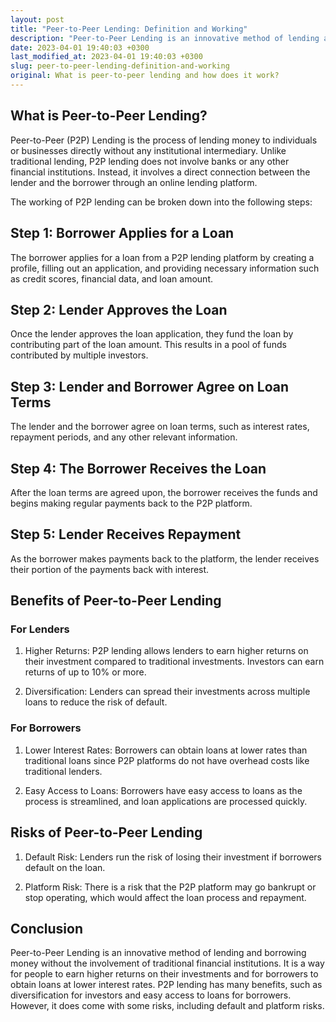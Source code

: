 ```yaml
---
layout: post
title: "Peer-to-Peer Lending: Definition and Working"
description: "Peer-to-Peer Lending is an innovative method of lending and borrowing money without the involvement of traditional financial institutions. It is a way for people to earn higher returns on their investments and for borrowers to obtain loans at lower interest rates. This article takes you through the basics of P2P lending and its workings."
date: 2023-04-01 19:40:03 +0300
last_modified_at: 2023-04-01 19:40:03 +0300
slug: peer-to-peer-lending-definition-and-working
original: What is peer-to-peer lending and how does it work?
---
```

## What is Peer-to-Peer Lending?

Peer-to-Peer (P2P) Lending is the process of lending money to individuals or businesses directly without any institutional intermediary. Unlike traditional lending, P2P lending does not involve banks or any other financial institutions. Instead, it involves a direct connection between the lender and the borrower through an online lending platform.

The working of P2P lending can be broken down into the following steps:

## Step 1: Borrower Applies for a Loan

The borrower applies for a loan from a P2P lending platform by creating a profile, filling out an application, and providing necessary information such as credit scores, financial data, and loan amount.

## Step 2: Lender Approves the Loan

Once the lender approves the loan application, they fund the loan by contributing part of the loan amount. This results in a pool of funds contributed by multiple investors.

## Step 3: Lender and Borrower Agree on Loan Terms

The lender and the borrower agree on loan terms, such as interest rates, repayment periods, and any other relevant information.

## Step 4: The Borrower Receives the Loan

After the loan terms are agreed upon, the borrower receives the funds and begins making regular payments back to the P2P platform.

## Step 5: Lender Receives Repayment

As the borrower makes payments back to the platform, the lender receives their portion of the payments back with interest.

## Benefits of Peer-to-Peer Lending

### For Lenders

1. Higher Returns: P2P lending allows lenders to earn higher returns on their investment compared to traditional investments. Investors can earn returns of up to 10% or more.

2. Diversification: Lenders can spread their investments across multiple loans to reduce the risk of default.

### For Borrowers

1. Lower Interest Rates: Borrowers can obtain loans at lower rates than traditional loans since P2P platforms do not have overhead costs like traditional lenders.

2. Easy Access to Loans: Borrowers have easy access to loans as the process is streamlined, and loan applications are processed quickly.

## Risks of Peer-to-Peer Lending

1. Default Risk: Lenders run the risk of losing their investment if borrowers default on the loan.

2. Platform Risk: There is a risk that the P2P platform may go bankrupt or stop operating, which would affect the loan process and repayment.

## Conclusion

Peer-to-Peer Lending is an innovative method of lending and borrowing money without the involvement of traditional financial institutions. It is a way for people to earn higher returns on their investments and for borrowers to obtain loans at lower interest rates. P2P lending has many benefits, such as diversification for investors and easy access to loans for borrowers. However, it does come with some risks, including default and platform risks.